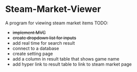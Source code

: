 # Steam-Market-Viewer
A program for viewing steam market items
TODO:
- ~~implement MVC~~
- ~~create dropdown list for inputs~~
- add real time for search result
- connect to a database
- create setting page
- add a column in result table that shows game name
- add hyper link to result table to link to steam market page
